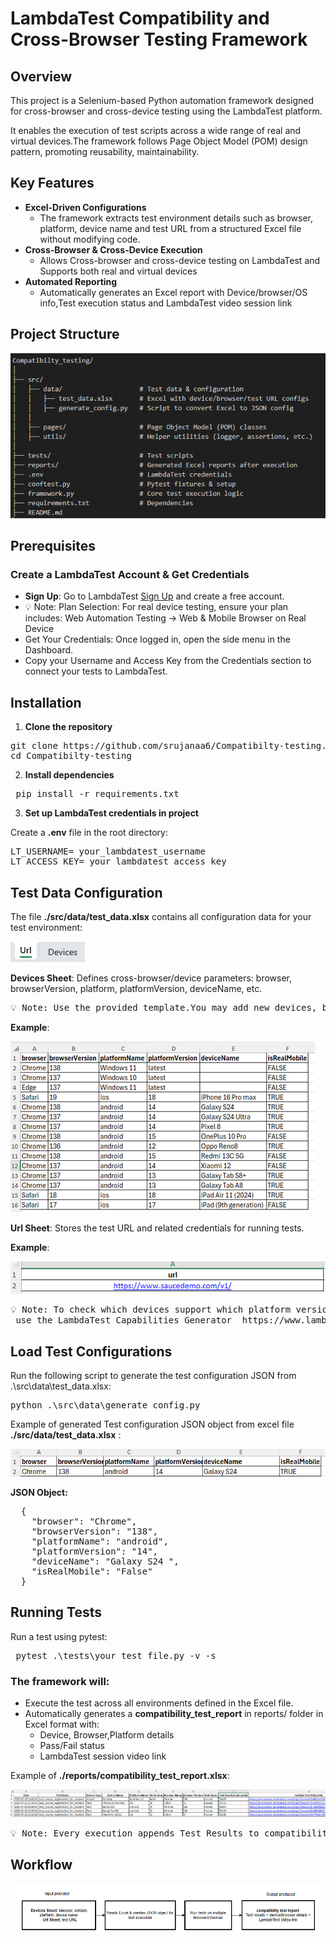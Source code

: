# LambdaTest Compatibility and Cross-Browser Testing Framework

## Overview
This project is a Selenium-based Python automation framework designed for cross-browser and cross-device testing using the LambdaTest platform. 

It enables the execution of test scripts across a wide range of real and virtual devices.The framework follows Page Object Model (POM) design pattern, promoting reusability, maintainability.

## Key Features
- **Excel-Driven Configurations**
  - The framework extracts test environment details such as browser, platform, device name and test URL from a structured Excel file without modifying code.
- **Cross-Browser & Cross-Device Execution**
  - Allows Cross-browser and cross-device testing on LambdaTest and Supports both real and virtual devices
- **Automated Reporting**
  - Automatically generates an Excel report with Device/browser/OS info,Test execution status and LambdaTest video session link

## Project Structure
![alt text](image-1.png)

## Prerequisites
### Create a LambdaTest Account & Get Credentials
-	**Sign Up**: Go to LambdaTest [Sign Up](https://accounts.lambdatest.com/dashboard) and create a free account.
- 💡 Note: Plan Selection: For real device testing, ensure your plan includes: Web Automation Testing → Web & Mobile Browser on Real Device
- Get Your Credentials: Once logged in, open the side menu in the Dashboard.
- Copy your Username and Access Key from the Credentials section to connect your tests to LambdaTest.

## Installation
1. **Clone the repository**

<pre>
git clone https://github.com/srujanaa6/Compatibilty-testing.git
cd Compatibilty-testing
</pre>

2. **Install dependencies**

<pre> pip install -r requirements.txt </pre>

3. **Set up LambdaTest credentials in project**

Create a **.env** file in the root directory:
<pre>LT_USERNAME= your_lambdatest_username
LT_ACCESS_KEY= your_lambdatest_access_key
</pre>

## Test Data Configuration
The file **./src/data/test_data.xlsx** contains all configuration data for your test environment:

![alt text](image-7.png)

**Devices Sheet**: Defines cross-browser/device parameters:
browser, browserVersion, platform, platformVersion, deviceName, etc.

<pre>
💡 Note: Use the provided template.You may add new devices, but ensure column names remain unchanged.
</pre>

**Example**:

![alt text](image.png)

**Url Sheet**: Stores the test URL and related credentials for running tests.

**Example**:

![alt text](image-5.png)

<pre>
💡 Note: To check which devices support which platform versions:
 use the LambdaTest Capabilities Generator  https://www.lambdatest.com/capabilities-generator/.
</pre>

## Load Test Configurations
Run the following script to generate the test configuration JSON from .\src\data\test_data.xlsx:

<pre>python .\src\data\generate_config.py</pre>

Example of generated Test configuration JSON object from excel file **./src/data/test_data.xlsx** :

![alt text](image-3.png)

**JSON Object:**
<pre>
  {
    "browser": "Chrome",
    "browserVersion": "138",
    "platformName": "android",
    "platformVersion": "14",
    "deviceName": "Galaxy S24 ",
    "isRealMobile": "False"
  }
</pre>

## Running Tests
Run a test using pytest:
<pre> pytest .\tests\your_test_file.py -v -s </pre>

### The framework will:
- Execute the test across all environments defined in the Excel file.
- Automatically generates a **compatibility_test_report** in reports/ folder in Excel format with:
  - Device, Browser,Platform details
  - Pass/Fail status
  - LambdaTest session video link

Example of **./reports/compatibility_test_report.xlsx**:

![alt text](image-2.png)

<pre>
💡 Note: Every execution appends Test Results to compatibility_test_report
</pre>


## Workflow

![alt text](image-8.png)